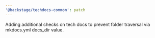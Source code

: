 ```yaml
---
'@backstage/techdocs-common': patch
---
```


Adding additional checks on tech docs to prevent folder traversal via mkdocs.yml docs_dir value.
